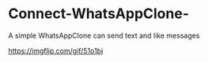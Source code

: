 # Connect-WhatsAppClone-
A simple WhatsAppClone can send text and like messages

https://imgflip.com/gif/51o1bj
